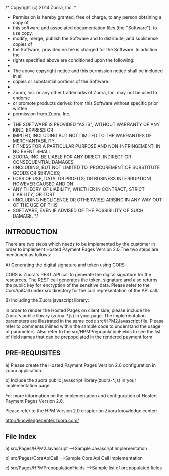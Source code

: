 /*    Copyright (c) 2014 Zuora, Inc.
 *
 *   Permission is hereby granted, free of charge, to any person obtaining a copy of 
 *   this software and associated documentation files (the "Software"), to use copy, 
 *   modify, merge, publish the Software and to distribute, and sublicense copies of 
 *   the Software, provided no fee is charged for the Software.  In addition the
 *   rights specified above are conditioned upon the following:
 *
 *   The above copyright notice and this permission notice shall be included in all
 *   copies or substantial portions of the Software.
 *
 *   Zuora, Inc. or any other trademarks of Zuora, Inc.  may not be used to endorse
 *   or promote products derived from this Software without specific prior written
 *   permission from Zuora, Inc.
 *
 *   THE SOFTWARE IS PROVIDED "AS IS", WITHOUT WARRANTY OF ANY KIND, EXPRESS OR
 *   IMPLIED, INCLUDING BUT NOT LIMITED TO THE WARRANTIES OF MERCHANTABILITY,
 *   FITNESS FOR A PARTICULAR PURPOSE AND NON-INFRINGEMENT. IN NO EVENT SHALL
 *   ZUORA, INC. BE LIABLE FOR ANY DIRECT, INDIRECT OR CONSEQUENTIAL DAMAGES
 *   (INCLUDING, BUT NOT LIMITED TO, PROCUREMENT OF SUBSTITUTE GOODS OR SERVICES;
 *   LOSS OF USE, DATA, OR PROFITS; OR BUSINESS INTERRUPTION) HOWEVER CAUSED AND ON
 *   ANY THEORY OF LIABILITY, WHETHER IN CONTRACT, STRICT LIABILITY, OR TORT
 *   (INCLUDING NEGLIGENCE OR OTHERWISE) ARISING IN ANY WAY OUT OF THE USE OF THIS
 *   SOFTWARE, EVEN IF ADVISED OF THE POSSIBILITY OF SUCH DAMAGE.
 */

INTRODUCTION
------------

There are two steps which needs to be implemented by the customer in order to implement Hosted Payment Pages Version 2.0.The two steps are mentioned as follows:


A) Generating the digital signature and token using CORS:

CORS is Zuora's REST API call to generate the digital signature for the resources. The REST call generates the token, signature and also returns the public key for encryption of the sensitive data. Please refer to the CorsApiCall under src directory for the curl representation of the API call.


B) Including the Zuora javascript library:

In order to render the Hosted Pages on client side, please include the Zuora's public library (zuroa-*.js) in your page.  The implementation parameters are illustrated in the same code src/HPM2Javascript file. Please refer to comments inlined within the sample code to understand the usage of parameters. Also refer to the src/HPMPrepopulationFields to see the list of field names that can be prepopulated in the rendered payment form.



PRE-REQUISITES
-------------

a) Please create the Hosted Payment Pages Version 2.0 configuration in zuora application.

b) Include the zuora public javascript library(zuora-*.js) in your implementation page.

For more information on the implementation and configuration of Hosted Payment Pages Version 2.0.  

Please refer to the HPM Version 2.0 chapter on Zuora knowledge center: 

http://knowledgecenter.zuora.com/
 

File Index
-----------------

a) src/Pages/HPM2Javascript                 -->Sample Javascript Implementation

b) src/Pages/CorsApiCall                    -->Sample Cors Api Call Implementation

c) src/Pages/HPMPrepopulationFields         -->Sample list of prepopulated fields 







